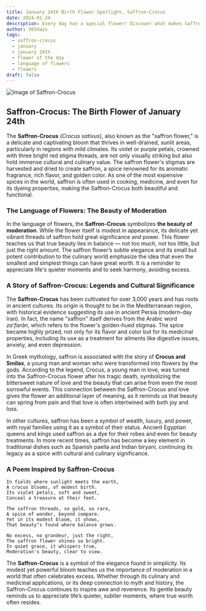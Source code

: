 ```yaml
---
title: January 24th Birth Flower Spotlight, Saffron-Crocus
date: 2024-01-24
description: Every day has a special flower! Discover what makes Saffron-Crocus unique as today’s birth flower and its symbolic meaning.
author: 365days
tags:
  - saffron-crocus
  - january
  - january 24th
  - flower of the day
  - language of flowers
  - flowers
draft: false
---
```


![Image of Saffron-Crocus](https://cdn.pixabay.com/photo/2019/02/28/16/54/krokus-4026324_640.jpg#center)


## Saffron-Crocus: The Birth Flower of January 24th

The **Saffron-Crocus** (_Crocus sativus_), also known as the "saffron flower," is a delicate and captivating bloom that thrives in well-drained, sunlit areas, particularly in regions with mild climates. Its violet or purple petals, crowned with three bright red stigma threads, are not only visually striking but also hold immense cultural and culinary value. The saffron flower's stigmas are harvested and dried to create saffron, a spice renowned for its aromatic fragrance, rich flavor, and golden color. As one of the most expensive spices in the world, saffron is often used in cooking, medicine, and even for its dyeing properties, making the Saffron-Crocus both beautiful and functional.

### The Language of Flowers: The Beauty of Moderation

In the language of flowers, the **Saffron-Crocus** symbolizes **the beauty of moderation**. While the flower itself is modest in appearance, its delicate yet vibrant threads of saffron hold great significance and power. This flower teaches us that true beauty lies in balance — not too much, not too little, but just the right amount. The saffron flower’s subtle elegance and its small but potent contribution to the culinary world emphasize the idea that even the smallest and simplest things can have great worth. It is a reminder to appreciate life's quieter moments and to seek harmony, avoiding excess.

### A Story of Saffron-Crocus: Legends and Cultural Significance

The **Saffron-Crocus** has been cultivated for over 3,000 years and has roots in ancient cultures. Its origin is thought to be in the Mediterranean region, with historical evidence suggesting its use in ancient Persia (modern-day Iran). In fact, the name "saffron" itself derives from the Arabic word _za'farān_, which refers to the flower's golden-hued stigmas. The spice became highly prized, not only for its flavor and color but for its medicinal properties, including its use as a treatment for ailments like digestive issues, anxiety, and even depression.

In Greek mythology, saffron is associated with the story of **Crocus and Smilax**, a young man and woman who were transformed into flowers by the gods. According to the legend, Crocus, a young man in love, was turned into the Saffron-Crocus flower after his tragic death, symbolizing the bittersweet nature of love and the beauty that can arise from even the most sorrowful events. This connection between the Saffron-Crocus and love gives the flower an additional layer of meaning, as it reminds us that beauty can spring from pain and that love is often intertwined with both joy and loss.

In other cultures, saffron has been a symbol of wealth, luxury, and power, with royal families using it as a symbol of their status. Ancient Egyptian queens and kings used saffron as a dye for their robes and even for beauty treatments. In more recent times, saffron has become a key element in traditional dishes such as Spanish paella and Indian biryani, continuing its legacy as a spice with cultural and culinary significance.

### A Poem Inspired by Saffron-Crocus

```
In fields where sunlight meets the earth,  
A crocus blooms, of modest birth.  
Its violet petals, soft and sweet,  
Conceal a treasure at their feet.  

The saffron threads, so gold, so rare,  
A spice of wonder, beyond compare.  
Yet in its modest bloom, it shows,  
That beauty’s found where balance grows.  

No excess, no grandeur, just the right,  
The saffron flower shines so bright.  
In quiet grace, it whispers true,  
Moderation's beauty, clear to view.  
```

The **Saffron-Crocus** is a symbol of the elegance found in simplicity. Its modest yet powerful bloom teaches us the importance of moderation in a world that often celebrates excess. Whether through its culinary and medicinal applications, or its deep connection to myth and history, the Saffron-Crocus continues to inspire awe and reverence. Its gentle beauty reminds us to appreciate life’s quieter, subtler moments, where true worth often resides.